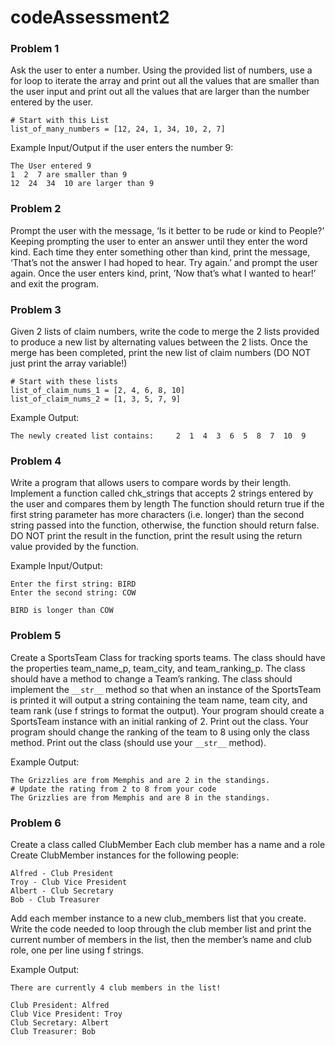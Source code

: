 # codeAssessment2

### Problem 1
Ask the user to enter a number. 
Using the provided list of numbers, use a for loop to iterate the array and print out all the values that are smaller than the user input and print out all the values that are larger than the number entered by the user.

```
# Start with this List
list_of_many_numbers = [12, 24, 1, 34, 10, 2, 7]
```
Example Input/Output if the user enters the number 9:
```
The User entered 9
1  2  7 are smaller than 9
12  24  34  10 are larger than 9
```
### Problem 2
Prompt the user with the message, ‘Is it better to be rude or kind to People?’ 
Keeping prompting the user to enter an answer until they enter the word kind. 
Each time they enter something other than kind, print the message, ‘That’s not the answer I had hoped to hear. Try again.’ and prompt the user again.
Once the user enters kind, print, ’Now that’s what I wanted to hear!’ and exit the program.

### Problem 3
Given 2 lists of claim numbers, write the code to merge the 2 lists provided to produce a new list by alternating values between the 2 lists. Once the merge has been completed, print the new list of claim numbers (DO NOT just print the array variable!)
```
# Start with these lists
list_of_claim_nums_1 = [2, 4, 6, 8, 10]
list_of_claim_nums_2 = [1, 3, 5, 7, 9]
```
Example Output:
```
The newly created list contains:     2  1  4  3  6  5  8  7  10  9
```
### Problem 4
Write a program that allows users to compare words by their length. Implement a function called chk_strings that accepts 2 strings entered by the user and compares them by length
The function should return true if the first string parameter has more characters (i.e. longer) than the second string passed into the function, otherwise, the function should return false.
DO NOT print the result in the function, print the result using the return value provided by the function. 

Example Input/Output:
```
Enter the first string: BIRD
Enter the second string: COW

BIRD is longer than COW
```
### Problem 5
Create a SportsTeam Class for tracking sports teams. The class should have the properties team_name_p, team_city, and team_ranking_p.
The class should have a method to change a Team’s ranking. 
The class should implement the ```__str__``` method so that when an instance of the SportsTeam is printed it will output a string containing the team name, team city, and team rank (use f strings to format the output).
Your program should create a SportsTeam instance with an initial ranking of 2.
Print out the class.
Your program should change the ranking of the team to 8 using only the class method.
Print out the class (should use your ```__str__``` method).


Example Output:
```
The Grizzlies are from Memphis and are 2 in the standings.
# Update the rating from 2 to 8 from your code
The Grizzlies are from Memphis and are 8 in the standings.
```
### Problem 6
Create a class called ClubMember 
Each club member has a name and a role  
Create ClubMember instances for the following people:
```
Alfred - Club President
Troy - Club Vice President
Albert - Club Secretary
Bob - Club Treasurer
```
Add each member instance to a new club_members list that you create.
Write the code needed to loop through the club member list and print the current number of members in the list, then the member’s name and club role, one per line using f strings.

Example Output:
```
There are currently 4 club members in the list!

Club President: Alfred
Club Vice President: Troy
Club Secretary: Albert
Club Treasurer: Bob
```
